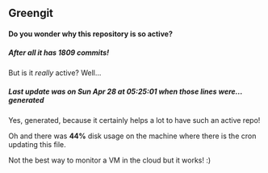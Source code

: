 ## Greengit

#### Do you wonder why this repository is so active?

##### After all it has 1809 commits!

But is it *really* active? Well...

##### Last update was on Sun Apr 28 at 05:25:01 when those lines were... generated

Yes, generated, because it certainly helps a lot to have such an active repo!

Oh and there was **44%** disk usage on the machine
where there is the cron updating this file.

Not the best way to monitor a VM in the cloud but it works! :)
